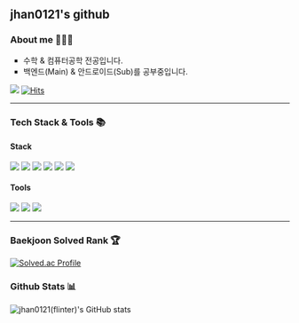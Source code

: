 ## jhan0121's github

### About me 🧑🏻‍💻
<ul style = "list-style-type:square;">
<li> 수학 & 컴퓨터공학 전공입니다.</li>
<li> 백엔드(Main) & 안드로이드(Sub)를 공부중입니다.</li>
</ul>

<a href="mailto:jhan0121@gmail.com"><img src="https://img.shields.io/badge/Gmail-d14836?style=flat-square&logo=Gmail&logoColor=white&link=jhan0121@gmail.com"/></a>
[![Hits](https://hits.seeyoufarm.com/api/count/incr/badge.svg?url=https://github.com/jhan0121&icon=github.svg&icon_color=%23E7E7E7&title=github&edge_flat=false)](https://hits.seeyoufarm.com)

---

###  Tech Stack & Tools 📚

#### Stack
<div>

<img src="https://img.shields.io/badge/java-007396?style=for-the-badge&logo=openjdk&logoColor=white">
<img src="https://img.shields.io/badge/python-3776AB?style=for-the-badge&logo=python&logoColor=white">
<img src="https://img.shields.io/badge/kotlin-7F52FF?style=for-the-badge&logo=kotlin&logoColor=white">
<img src="https://img.shields.io/badge/spring boot-6DB33F?style=for-the-badge&logo=springboot&logoColor=white">
<img src="https://img.shields.io/badge/mysql-4479A1?style=for-the-badge&logo=mysql&logoColor=white">
<img src="https://img.shields.io/badge/android-34A853?style=for-the-badge&logo=android&logoColor=white">

</div>

#### Tools

<div>
<img src="https://img.shields.io/badge/intellijidea-000000?style=for-the-badge&logo=intellijidea&logoColor=white">
<img src="https://img.shields.io/badge/vscode-007ACC?style=for-the-badge&logo=visualstudiocode&logoColor=white">
<img src="https://img.shields.io/badge/androidstudio-3DDC84?style=for-the-badge&logo=androidstudio&logoColor=white">

</div>

---

<div>
	
### Baekjoon Solved Rank 🏆
[![Solved.ac Profile](http://mazassumnida.wtf/api/v2/generate_badge?boj=flinter)](https://solved.ac/flinter)

### Github Stats 📊
![jhan0121(flinter)'s GitHub stats](https://github-readme-stats.vercel.app/api?username=jhan0121&show_icons=true&theme=radical)

</div>
